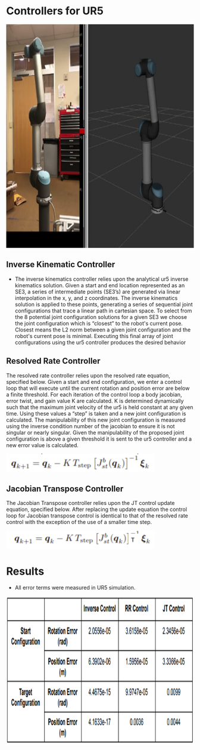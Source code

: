 # Controllers for UR5

<img src="images/ur5_RVIZ.PNG" width="720" height="600" />

## Inverse Kinematic Controller 

* The inverse kinematics controller relies upon the analytical ur5 inverse kinematics solution.
Given a start and end location represented as an SE3, a series of intermediate points (SE3’s)
are generated via linear interpolation in the x, y, and z coordinates. The inverse kinematics solution
is applied to these points, generating a series of sequential joint configurations that trace a
linear path in cartesian space. To select from the 8 potential joint configuration solutions for a
given SE3 we choose the joint configuration which is “closest” to the robot's current pose.
Closest means the L2 norm between a given joint configuration and the robot's current pose is
minimal. Executing this final array of joint configurations using the ur5 controller produces the
desired behavior


## Resolved Rate Controller 

The resolved rate controller relies upon the resolved rate equation, specified below. 
Given a start and end configuration, we enter a control loop that will execute until the current
rotation and position error are below a finite threshold. For each iteration of the control loop a
body jacobian, error twist, and gain value K are calculated. K is determined dynamically such
that the maximum joint velocity of the ur5 is held constant at any given time. Using these values
a “step” is taken and a new joint configuration is calculated. The manipulability of this new joint
configuration is measured using the inverse condition number of the jacobian to ensure it is not
singular or nearly singular. Given the manipulability of the proposed joint configuration is above
a given threshold it is sent to the ur5 controller and a new error value is calculated.

<img src="images/rr.PNG" width="400" height="50" />

## Jacobian Transpose Controller

The Jacobian Transpose controller relies upon the JT control update equation, specified below.
After replacing the update equation the control loop for Jacobian transpose control is identical to
that of the resolved rate control with the exception of the use of a smaller time step.

<img src="images/jt.PNG" width="400" height="50" />


# Results 

* All error terms were measured in UR5 simulation.

<img src="images/results.PNG" width="720" height="400" />
